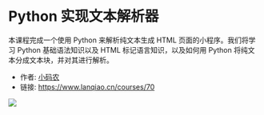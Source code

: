 # Python 实现文本解析器

本课程完成一个使用 Python 来解析纯文本生成 HTML 页面的小程序。我们将学习 Python 基础语法知识以及 HTML 标记语言知识，以及如何用 Python 将纯文本分成文本块，并对其进行解析。

- 作者: [小码农](https://www.lanqiao.cn/users/20417/)
- 链接: https://www.lanqiao.cn/courses/70

![](https://dn-simplecloud.shiyanlou.com/courses/uid214893-20200316-1584340631813)
